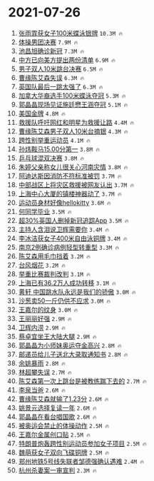 # 2021-07-26

1. [张雨霏获女子100米蝶泳银牌](https://s.weibo.com/weibo?q=%23%E5%BC%A0%E9%9B%A8%E9%9C%8F%E8%8E%B7%E5%A5%B3%E5%AD%90100%E7%B1%B3%E8%9D%B6%E6%B3%B3%E9%93%B6%E7%89%8C%23&Refer=top) `10.3M 🔥`
1. [体操男团决赛](https://s.weibo.com/weibo?q=%23%E4%BD%93%E6%93%8D%E7%94%B7%E5%9B%A2%E5%86%B3%E8%B5%9B%23&Refer=top) `7.9M 🔥`
1. [池昌旭确诊新冠](https://s.weibo.com/weibo?q=%23%E6%B1%A0%E6%98%8C%E6%97%AD%E7%A1%AE%E8%AF%8A%E6%96%B0%E5%86%A0%23&Refer=top) `7.3M 🔥`
1. [中方已向美方提出两份清单](https://s.weibo.com/weibo?q=%23%E4%B8%AD%E6%96%B9%E5%B7%B2%E5%90%91%E7%BE%8E%E6%96%B9%E6%8F%90%E5%87%BA%E4%B8%A4%E4%BB%BD%E6%B8%85%E5%8D%95%23&Refer=top) `6.9M 🔥`
1. [男子双人10米跳台决赛](https://s.weibo.com/weibo?q=%23%E7%94%B7%E5%AD%90%E5%8F%8C%E4%BA%BA10%E7%B1%B3%E8%B7%B3%E5%8F%B0%E5%86%B3%E8%B5%9B%23&Refer=top) `6.5M 🔥`
1. [曹缘陈艾森失误](https://s.weibo.com/weibo?q=%23%E6%9B%B9%E7%BC%98%E9%99%88%E8%89%BE%E6%A3%AE%E5%A4%B1%E8%AF%AF%23&Refer=top) `6.3M 🔥`
1. [英国队最后一跳太强了](https://s.weibo.com/weibo?q=%23%E8%8B%B1%E5%9B%BD%E9%98%9F%E6%9C%80%E5%90%8E%E4%B8%80%E8%B7%B3%E5%A4%AA%E5%BC%BA%E4%BA%86%23&Refer=top) `6.3M 🔥`
1. [加拿大华裔选手100米蝶泳夺冠](https://s.weibo.com/weibo?q=%23%E5%8A%A0%E6%8B%BF%E5%A4%A7%E5%8D%8E%E8%A3%94%E9%80%89%E6%89%8B100%E7%B1%B3%E8%9D%B6%E6%B3%B3%E5%A4%BA%E5%86%A0%23&Refer=top) `5.3M 🔥`
1. [郭晶晶现场见证施廷懋王涵夺冠](https://s.weibo.com/weibo?q=%23%E9%83%AD%E6%99%B6%E6%99%B6%E7%8E%B0%E5%9C%BA%E8%A7%81%E8%AF%81%E6%96%BD%E5%BB%B7%E6%87%8B%E7%8E%8B%E6%B6%B5%E5%A4%BA%E5%86%A0%23&Refer=top) `5.1M 🔥`
1. [美国金牌](https://s.weibo.com/weibo?q=%E7%BE%8E%E5%9B%BD%E9%87%91%E7%89%8C&Refer=top) `4.8M 🔥`
1. [救援队呼吁网红和明星为救援让路](https://s.weibo.com/weibo?q=%23%E6%95%91%E6%8F%B4%E9%98%9F%E5%91%BC%E5%90%81%E7%BD%91%E7%BA%A2%E5%92%8C%E6%98%8E%E6%98%9F%E4%B8%BA%E6%95%91%E6%8F%B4%E8%AE%A9%E8%B7%AF%23&Refer=top) `4.4M 🔥`
1. [曹缘陈艾森男子双人10米台摘银](https://s.weibo.com/weibo?q=%23%E6%9B%B9%E7%BC%98%E9%99%88%E8%89%BE%E6%A3%AE%E7%94%B7%E5%AD%90%E5%8F%8C%E4%BA%BA10%E7%B1%B3%E5%8F%B0%E6%91%98%E9%93%B6%23&Refer=top) `4.3M 🔥`
1. [跨性别举重运动员](https://s.weibo.com/weibo?q=%23%E8%B7%A8%E6%80%A7%E5%88%AB%E4%B8%BE%E9%87%8D%E8%BF%90%E5%8A%A8%E5%91%98%23&Refer=top) `4.1M 🔥`
1. [孙炜鞍马15.00分第一](https://s.weibo.com/weibo?q=%23%E5%AD%99%E7%82%9C%E9%9E%8D%E9%A9%AC15.00%E5%88%86%E7%AC%AC%E4%B8%80%23&Refer=top) `3.8M 🔥`
1. [乒乓球混双决赛](https://s.weibo.com/weibo?q=%23%E4%B9%92%E4%B9%93%E7%90%83%E6%B7%B7%E5%8F%8C%E5%86%B3%E8%B5%9B%23&Refer=top) `3.8M 🔥`
1. [朱婷父亲称女儿很关心河南灾情](https://s.weibo.com/weibo?q=%23%E6%9C%B1%E5%A9%B7%E7%88%B6%E4%BA%B2%E7%A7%B0%E5%A5%B3%E5%84%BF%E5%BE%88%E5%85%B3%E5%BF%83%E6%B2%B3%E5%8D%97%E7%81%BE%E6%83%85%23&Refer=top) `3.8M 🔥`
1. [阿迪达斯因消防不符标准被罚](https://s.weibo.com/weibo?q=%23%E9%98%BF%E8%BF%AA%E8%BE%BE%E6%96%AF%E5%9B%A0%E6%B6%88%E9%98%B2%E4%B8%8D%E7%AC%A6%E6%A0%87%E5%87%86%E8%A2%AB%E7%BD%9A%23&Refer=top) `3.7M 🔥`
1. [中部战区上将灾区救援被网友认出](https://s.weibo.com/weibo?q=%23%E4%B8%AD%E9%83%A8%E6%88%98%E5%8C%BA%E4%B8%8A%E5%B0%86%E7%81%BE%E5%8C%BA%E6%95%91%E6%8F%B4%E8%A2%AB%E7%BD%91%E5%8F%8B%E8%AE%A4%E5%87%BA%23&Refer=top) `3.7M 🔥`
1. [上海中心大厦的镇楼神器动了](https://s.weibo.com/weibo?q=%23%E4%B8%8A%E6%B5%B7%E4%B8%AD%E5%BF%83%E5%A4%A7%E5%8E%A6%E7%9A%84%E9%95%87%E6%A5%BC%E7%A5%9E%E5%99%A8%E5%8A%A8%E4%BA%86%23&Refer=top) `3.7M 🔥`
1. [运动员身材好像hellokitty](https://s.weibo.com/weibo?q=%23%E8%BF%90%E5%8A%A8%E5%91%98%E8%BA%AB%E6%9D%90%E5%A5%BD%E5%83%8Fhellokitty%23&Refer=top) `3.6M 🔥`
1. [何同学毕业](https://s.weibo.com/weibo?q=%23%E4%BD%95%E5%90%8C%E5%AD%A6%E6%AF%95%E4%B8%9A%23&Refer=top) `3.5M 🔥`
1. [超30%英国人删掉新冠追踪App](https://s.weibo.com/weibo?q=%23%E8%B6%8530%25%E8%8B%B1%E5%9B%BD%E4%BA%BA%E5%88%A0%E6%8E%89%E6%96%B0%E5%86%A0%E8%BF%BD%E8%B8%AAApp%23&Refer=top) `3.5M 🔥`
1. [主持人含泪说卫辉需要你](https://s.weibo.com/weibo?q=%23%E4%B8%BB%E6%8C%81%E4%BA%BA%E5%90%AB%E6%B3%AA%E8%AF%B4%E5%8D%AB%E8%BE%89%E9%9C%80%E8%A6%81%E4%BD%A0%23&Refer=top) `3.4M 🔥`
1. [李冰洁获女子400米自由泳铜牌](https://s.weibo.com/weibo?q=%23%E6%9D%8E%E5%86%B0%E6%B4%81%E8%8E%B7%E5%A5%B3%E5%AD%90400%E7%B1%B3%E8%87%AA%E7%94%B1%E6%B3%B3%E9%93%9C%E7%89%8C%23&Refer=top) `3.4M 🔥`
1. [南京2例确诊病例轻型转重型](https://s.weibo.com/weibo?q=%23%E5%8D%97%E4%BA%AC2%E4%BE%8B%E7%A1%AE%E8%AF%8A%E7%97%85%E4%BE%8B%E8%BD%BB%E5%9E%8B%E8%BD%AC%E9%87%8D%E5%9E%8B%23&Refer=top) `3.3M 🔥`
1. [陈艾森用毛巾挡着](https://s.weibo.com/weibo?q=%23%E9%99%88%E8%89%BE%E6%A3%AE%E7%94%A8%E6%AF%9B%E5%B7%BE%E6%8C%A1%E7%9D%80%23&Refer=top) `3.2M 🔥`
1. [台风烟花](https://s.weibo.com/weibo?q=%23%E5%8F%B0%E9%A3%8E%E7%83%9F%E8%8A%B1%23&Refer=top) `3.2M 🔥`
1. [举重比赛裁判改判](https://s.weibo.com/weibo?q=%23%E4%B8%BE%E9%87%8D%E6%AF%94%E8%B5%9B%E8%A3%81%E5%88%A4%E6%94%B9%E5%88%A4%23&Refer=top) `3.1M 🔥`
1. [上海已有36.2万人成功转移](https://s.weibo.com/weibo?q=%23%E4%B8%8A%E6%B5%B7%E5%B7%B2%E6%9C%8936.2%E4%B8%87%E4%BA%BA%E6%88%90%E5%8A%9F%E8%BD%AC%E7%A7%BB%23&Refer=top) `3.1M 🔥`
1. [黄轩 中国跳水队永远是我们的骄傲](https://s.weibo.com/weibo?q=%E9%BB%84%E8%BD%A9%20%E4%B8%AD%E5%9B%BD%E8%B7%B3%E6%B0%B4%E9%98%9F%E6%B0%B8%E8%BF%9C%E6%98%AF%E6%88%91%E4%BB%AC%E7%9A%84%E9%AA%84%E5%82%B2&Refer=top) `3.0M 🔥`
1. [沙葱卖50一斤仍供不应求](https://s.weibo.com/weibo?q=%23%E6%B2%99%E8%91%B1%E5%8D%9650%E4%B8%80%E6%96%A4%E4%BB%8D%E4%BE%9B%E4%B8%8D%E5%BA%94%E6%B1%82%23&Refer=top) `3.0M 🔥`
1. [王嘉尔的纹身](https://s.weibo.com/weibo?q=%23%E7%8E%8B%E5%98%89%E5%B0%94%E7%9A%84%E7%BA%B9%E8%BA%AB%23&Refer=top) `3.0M 🔥`
1. [王丽丽好强](https://s.weibo.com/weibo?q=%23%E7%8E%8B%E4%B8%BD%E4%B8%BD%E5%A5%BD%E5%BC%BA%23&Refer=top) `2.9M 🔥`
1. [卫辉内涝](https://s.weibo.com/weibo?q=%23%E5%8D%AB%E8%BE%89%E5%86%85%E6%B6%9D%23&Refer=top) `2.9M 🔥`
1. [蔡卓宜坐王大陆大腿](https://s.weibo.com/weibo?q=%23%E8%94%A1%E5%8D%93%E5%AE%9C%E5%9D%90%E7%8E%8B%E5%A4%A7%E9%99%86%E5%A4%A7%E8%85%BF%23&Refer=top) `2.9M 🔥`
1. [郭晶晶为小师妹奥运夺金高兴](https://s.weibo.com/weibo?q=%23%E9%83%AD%E6%99%B6%E6%99%B6%E4%B8%BA%E5%B0%8F%E5%B8%88%E5%A6%B9%E5%A5%A5%E8%BF%90%E5%A4%BA%E9%87%91%E9%AB%98%E5%85%B4%23&Refer=top) `2.8M 🔥`
1. [邮递员给儿子送北大录取通知书](https://s.weibo.com/weibo?q=%E9%82%AE%E9%80%92%E5%91%98%E7%BB%99%E5%84%BF%E5%AD%90%E9%80%81%E5%8C%97%E5%A4%A7%E5%BD%95%E5%8F%96%E9%80%9A%E7%9F%A5%E4%B9%A6&Refer=top) `2.8M 🔥`
1. [余姚暴雨](https://s.weibo.com/weibo?q=%23%E4%BD%99%E5%A7%9A%E6%9A%B4%E9%9B%A8%23&Refer=top) `2.8M 🔥`
1. [林超攀失误](https://s.weibo.com/weibo?q=%E6%9E%97%E8%B6%85%E6%94%80%E5%A4%B1%E8%AF%AF&Refer=top) `2.7M 🔥`
1. [陈艾森第一次上跳台是被教练踹下去的](https://s.weibo.com/weibo?q=%23%E9%99%88%E8%89%BE%E6%A3%AE%E7%AC%AC%E4%B8%80%E6%AC%A1%E4%B8%8A%E8%B7%B3%E5%8F%B0%E6%98%AF%E8%A2%AB%E6%95%99%E7%BB%83%E8%B8%B9%E4%B8%8B%E5%8E%BB%E7%9A%84%23&Refer=top) `2.7M 🔥`
1. [李泉当爸](https://s.weibo.com/weibo?q=%23%E6%9D%8E%E6%B3%89%E5%BD%93%E7%88%B8%23&Refer=top) `2.6M 🔥`
1. [曹缘陈艾森就输了1.23分](https://s.weibo.com/weibo?q=%23%E6%9B%B9%E7%BC%98%E9%99%88%E8%89%BE%E6%A3%AE%E5%B0%B1%E8%BE%93%E4%BA%861.23%E5%88%86%23&Refer=top) `2.6M 🔥`
1. [姚景元选择复读一年](https://s.weibo.com/weibo?q=%23%E5%A7%9A%E6%99%AF%E5%85%83%E9%80%89%E6%8B%A9%E5%A4%8D%E8%AF%BB%E4%B8%80%E5%B9%B4%23&Refer=top) `2.6M 🔥`
1. [郭晶晶在看台唱国歌](https://s.weibo.com/weibo?q=%23%E9%83%AD%E6%99%B6%E6%99%B6%E5%9C%A8%E7%9C%8B%E5%8F%B0%E5%94%B1%E5%9B%BD%E6%AD%8C%23&Refer=top) `2.6M 🔥`
1. [被奥运会禁止的体操动作](https://s.weibo.com/weibo?q=%23%E8%A2%AB%E5%A5%A5%E8%BF%90%E4%BC%9A%E7%A6%81%E6%AD%A2%E7%9A%84%E4%BD%93%E6%93%8D%E5%8A%A8%E4%BD%9C%23&Refer=top) `2.5M 🔥`
1. [王嘉尔金属创口贴](https://s.weibo.com/weibo?q=%23%E7%8E%8B%E5%98%89%E5%B0%94%E9%87%91%E5%B1%9E%E5%88%9B%E5%8F%A3%E8%B4%B4%23&Refer=top) `2.5M 🔥`
1. [特朗普炮轰跨性别运动员参加女子项目](https://s.weibo.com/weibo?q=%23%E7%89%B9%E6%9C%97%E6%99%AE%E7%82%AE%E8%BD%B0%E8%B7%A8%E6%80%A7%E5%88%AB%E8%BF%90%E5%8A%A8%E5%91%98%E5%8F%82%E5%8A%A0%E5%A5%B3%E5%AD%90%E9%A1%B9%E7%9B%AE%23&Refer=top) `2.5M 🔥`
1. [魏萌获女子双向飞碟铜牌](https://s.weibo.com/weibo?q=%23%E9%AD%8F%E8%90%8C%E8%8E%B7%E5%A5%B3%E5%AD%90%E5%8F%8C%E5%90%91%E9%A3%9E%E7%A2%9F%E9%93%9C%E7%89%8C%23&Refer=top) `2.5M 🔥`
1. [郑州地铁5号线失联者邹德强确认遇难](https://s.weibo.com/weibo?q=%23%E9%83%91%E5%B7%9E%E5%9C%B0%E9%93%815%E5%8F%B7%E7%BA%BF%E5%A4%B1%E8%81%94%E8%80%85%E9%82%B9%E5%BE%B7%E5%BC%BA%E7%A1%AE%E8%AE%A4%E9%81%87%E9%9A%BE%23&Refer=top) `2.4M 🔥`
1. [杭州杀妻案一审宣判](https://s.weibo.com/weibo?q=%23%E6%9D%AD%E5%B7%9E%E6%9D%80%E5%A6%BB%E6%A1%88%E4%B8%80%E5%AE%A1%E5%AE%A3%E5%88%A4%23&Refer=top) `2.3M 🔥`
